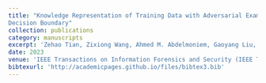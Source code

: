 ```yaml
---
title: "Knowledge Representation of Training Data with Adversarial Examples Supporting
Decision Boundary"
collection: publications
category: manuscripts
excerpt: 'Zehao Tian, Zixiong Wang, Ahmed M. Abdelmoniem, Gaoyang Liu, and Chen Wang.'
date: 2023
venue: 'IEEE Transactions on Information Forensics and Security (IEEE T-IFS).'
bibtexurl: 'http://academicpages.github.io/files/bibtex3.bib'
---
```

